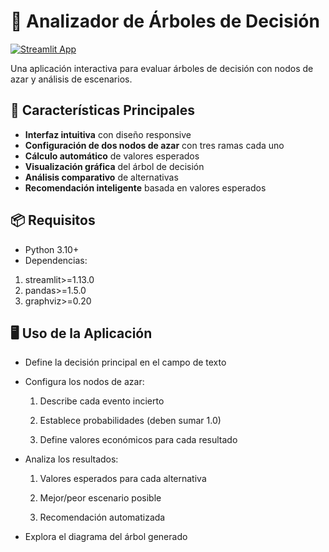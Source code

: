 # 🌳 Analizador de Árboles de Decisión

[![Streamlit App](https://static.streamlit.io/badges/streamlit_badge_black_white.svg)](https://share.streamlit.io/tu-usuario/tu-repositorio/app.py)

Una aplicación interactiva para evaluar árboles de decisión con nodos de azar y análisis de escenarios.

## 🚀 Características Principales

- **Interfaz intuitiva** con diseño responsive
- **Configuración de dos nodos de azar** con tres ramas cada uno
- **Cálculo automático** de valores esperados
- **Visualización gráfica** del árbol de decisión
- **Análisis comparativo** de alternativas
- **Recomendación inteligente** basada en valores esperados

## 📦 Requisitos

- Python 3.10+
- Dependencias:
1. streamlit>=1.13.0
2. pandas>=1.5.0
3. graphviz>=0.20

## 🖥️ Uso de la Aplicación
- Define la decisión principal en el campo de texto

- Configura los nodos de azar:

  1. Describe cada evento incierto

  2. Establece probabilidades (deben sumar 1.0)

  3. Define valores económicos para cada resultado

- Analiza los resultados:

  1. Valores esperados para cada alternativa

  2. Mejor/peor escenario posible

  3. Recomendación automatizada

- Explora el diagrama del árbol generado